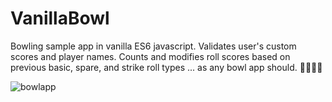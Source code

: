# VanillaBowl
Bowling sample app in vanilla ES6 javascript. Validates user's custom scores and player names. Counts and modifies roll scores based on previous basic, spare, and strike roll types ... as any bowl app should. :bowling::bowling::bowling::bowling:

![bowlapp](https://cloud.githubusercontent.com/assets/14845097/26428467/b700c59a-4096-11e7-8865-3b2ca2e00202.gif)
